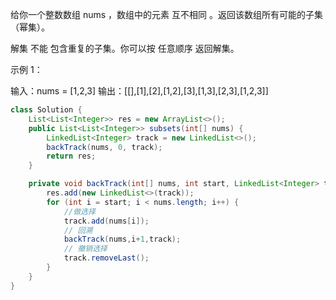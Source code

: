 给你一个整数数组 nums ，数组中的元素 互不相同 。返回该数组所有可能的子集（幂集）。

解集 不能 包含重复的子集。你可以按 任意顺序 返回解集。

 

示例 1：

输入：nums = [1,2,3]
输出：[[],[1],[2],[1,2],[3],[1,3],[2,3],[1,2,3]]



```java
class Solution {
    List<List<Integer>> res = new ArrayList<>();
    public List<List<Integer>> subsets(int[] nums) {
        LinkedList<Integer> track = new LinkedList<>();
        backTrack(nums, 0, track);
        return res;
    }

    private void backTrack(int[] nums, int start, LinkedList<Integer> track) {
        res.add(new LinkedList<>(track));
        for (int i = start; i < nums.length; i++) {
            //做选择
            track.add(nums[i]);
            // 回溯
            backTrack(nums,i+1,track);
            // 撤销选择
            track.removeLast();
        }
    }
}
```

